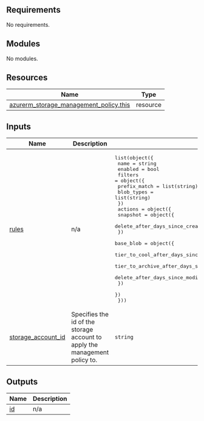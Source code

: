 <!-- markdownlint-disable -->
<!-- BEGINNING OF PRE-COMMIT-TERRAFORM DOCS HOOK -->
## Requirements

No requirements.

## Modules

No modules.

## Resources

| Name | Type |
|------|------|
| [azurerm_storage_management_policy.this](https://registry.terraform.io/providers/hashicorp/azurerm/latest/docs/resources/storage_management_policy) | resource |

## Inputs

| Name | Description | Type | Default | Required |
|------|-------------|------|---------|:--------:|
| <a name="input_rules"></a> [rules](#input\_rules) | n/a | <pre>list(object({<br>    name    = string<br>    enabled = bool<br>    filters = object({<br>      prefix_match = list(string)<br>      blob_types   = list(string)<br>    })<br>    actions = object({<br>      snapshot = object({<br>        delete_after_days_since_creation_greater_than = number<br>      })<br>      base_blob = object({<br>        tier_to_cool_after_days_since_modification_greater_than    = number<br>        tier_to_archive_after_days_since_modification_greater_than = number<br>        delete_after_days_since_modification_greater_than          = number<br>      })<br>    })<br>  }))</pre> | `[]` | no |
| <a name="input_storage_account_id"></a> [storage\_account\_id](#input\_storage\_account\_id) | Specifies the id of the storage account to apply the management policy to. | `string` | n/a | yes |

## Outputs

| Name | Description |
|------|-------------|
| <a name="output_id"></a> [id](#output\_id) | n/a |
<!-- END OF PRE-COMMIT-TERRAFORM DOCS HOOK -->
